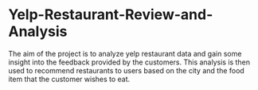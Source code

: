 # Yelp-Restaurant-Review-and-Analysis
 The aim of the project is to analyze yelp restaurant data and gain some insight into the feedback provided by the customers. This analysis is then used to recommend restaurants to users based on the city and the food item that the customer wishes to eat.
